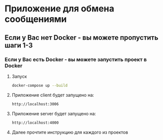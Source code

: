 # Приложение для обмена сообщениями

## Если у Вас нет Docker - вы можете пропустить шаги 1-3

### Если у Вас есть Docker - вы можете запустить проект в Docker
   
1. Запуск
    ```bash
    docker-compose up --build
2. Приложение client будет запущено на:
    ```bash
    http://localhost:3006
3. Приложение server будет запущено на:
    ```bash
    http://localhost:4000
   
4. Далее прочтите инструкцию для каждого из проектов
